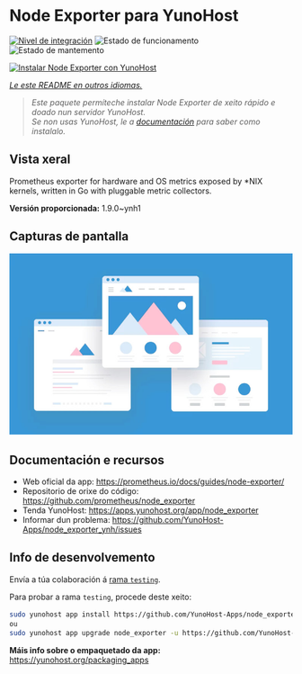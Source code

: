 <!--
NOTA: Este README foi creado automáticamente por <https://github.com/YunoHost/apps/tree/master/tools/readme_generator>
NON debe editarse manualmente.
-->

# Node Exporter para YunoHost

[![Nivel de integración](https://apps.yunohost.org/badge/integration/node_exporter)](https://ci-apps.yunohost.org/ci/apps/node_exporter/)
![Estado de funcionamento](https://apps.yunohost.org/badge/state/node_exporter)
![Estado de mantemento](https://apps.yunohost.org/badge/maintained/node_exporter)

[![Instalar Node Exporter con YunoHost](https://install-app.yunohost.org/install-with-yunohost.svg)](https://install-app.yunohost.org/?app=node_exporter)

*[Le este README en outros idiomas.](./ALL_README.md)*

> *Este paquete permíteche instalar Node Exporter de xeito rápido e doado nun servidor YunoHost.*  
> *Se non usas YunoHost, le a [documentación](https://yunohost.org/install) para saber como instalalo.*

## Vista xeral

Prometheus exporter for hardware and OS metrics exposed by *NIX kernels, written in Go with pluggable metric collectors.


**Versión proporcionada:** 1.9.0~ynh1

## Capturas de pantalla

![Captura de pantalla de Node Exporter](./doc/screenshots/example.jpg)

## Documentación e recursos

- Web oficial da app: <https://prometheus.io/docs/guides/node-exporter/>
- Repositorio de orixe do código: <https://github.com/prometheus/node_exporter>
- Tenda YunoHost: <https://apps.yunohost.org/app/node_exporter>
- Informar dun problema: <https://github.com/YunoHost-Apps/node_exporter_ynh/issues>

## Info de desenvolvemento

Envía a túa colaboración á [rama `testing`](https://github.com/YunoHost-Apps/node_exporter_ynh/tree/testing).

Para probar a rama `testing`, procede deste xeito:

```bash
sudo yunohost app install https://github.com/YunoHost-Apps/node_exporter_ynh/tree/testing --debug
ou
sudo yunohost app upgrade node_exporter -u https://github.com/YunoHost-Apps/node_exporter_ynh/tree/testing --debug
```

**Máis info sobre o empaquetado da app:** <https://yunohost.org/packaging_apps>
